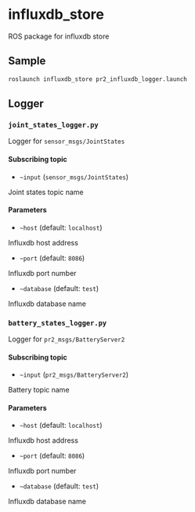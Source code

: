 # influxdb_store

ROS package for influxdb store


## Sample

```bash
roslaunch influxdb_store pr2_influxdb_logger.launch
```

## Logger

### `joint_states_logger.py`

Logger for `sensor_msgs/JointStates`

#### Subscribing topic

- `~input` (`sensor_msgs/JointStates`)

Joint states topic name

#### Parameters

- `~host` (default: `localhost`)

Influxdb host address

- `~port` (default: `8086`)

Influxdb port number

- `~database` (default: `test`)

Influxdb database name

### `battery_states_logger.py`

Logger for `pr2_msgs/BatteryServer2`

#### Subscribing topic

- `~input` (`pr2_msgs/BatteryServer2`)

Battery topic name

#### Parameters

- `~host` (default: `localhost`)

Influxdb host address

- `~port` (default: `8086`)

Influxdb port number

- `~database` (default: `test`)

Influxdb database name

